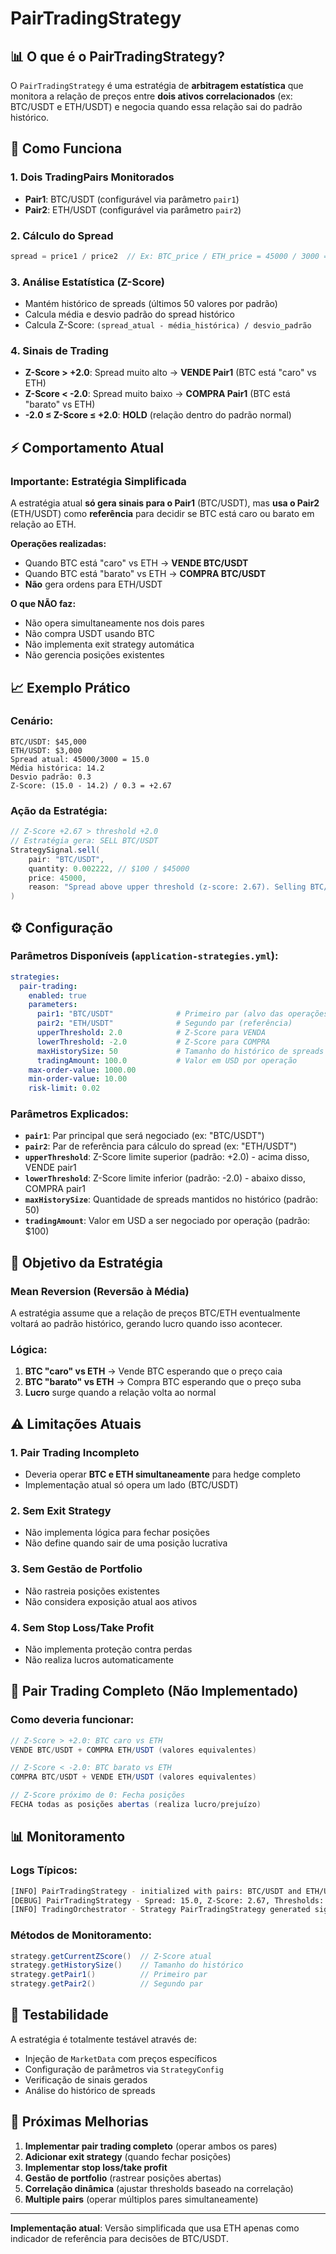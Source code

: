 # PairTradingStrategy

## 📊 O que é o PairTradingStrategy?

O `PairTradingStrategy` é uma estratégia de **arbitragem estatística** que monitora a relação de preços entre **dois ativos correlacionados** (ex: BTC/USDT e ETH/USDT) e negocia quando essa relação sai do padrão histórico.

## 🔧 Como Funciona

### 1. **Dois TradingPairs Monitorados**
- **Pair1**: BTC/USDT (configurável via parâmetro `pair1`)  
- **Pair2**: ETH/USDT (configurável via parâmetro `pair2`)

### 2. **Cálculo do Spread**
```java
spread = price1 / price2  // Ex: BTC_price / ETH_price = 45000 / 3000 = 15.0
```

### 3. **Análise Estatística (Z-Score)**
- Mantém histórico de spreads (últimos 50 valores por padrão)
- Calcula média e desvio padrão do spread histórico
- Calcula Z-Score: `(spread_atual - média_histórica) / desvio_padrão`

### 4. **Sinais de Trading**
- **Z-Score > +2.0**: Spread muito alto → **VENDE Pair1** (BTC está "caro" vs ETH)
- **Z-Score < -2.0**: Spread muito baixo → **COMPRA Pair1** (BTC está "barato" vs ETH)
- **-2.0 ≤ Z-Score ≤ +2.0**: **HOLD** (relação dentro do padrão normal)

## ⚡ Comportamento Atual

### **Importante: Estratégia Simplificada**
A estratégia atual **só gera sinais para o Pair1** (BTC/USDT), mas **usa o Pair2** (ETH/USDT) como **referência** para decidir se BTC está caro ou barato em relação ao ETH.

**Operações realizadas:**
- Quando BTC está "caro" vs ETH → **VENDE BTC/USDT**
- Quando BTC está "barato" vs ETH → **COMPRA BTC/USDT**
- **Não** gera ordens para ETH/USDT

**O que NÃO faz:**
- Não opera simultaneamente nos dois pares
- Não compra USDT usando BTC
- Não implementa exit strategy automática
- Não gerencia posições existentes

## 📈 Exemplo Prático

### Cenário:
```
BTC/USDT: $45,000
ETH/USDT: $3,000  
Spread atual: 45000/3000 = 15.0
Média histórica: 14.2
Desvio padrão: 0.3
Z-Score: (15.0 - 14.2) / 0.3 = +2.67
```

### Ação da Estratégia:
```java
// Z-Score +2.67 > threshold +2.0
// Estratégia gera: SELL BTC/USDT
StrategySignal.sell(
    pair: "BTC/USDT",
    quantity: 0.002222, // $100 / $45000
    price: 45000,
    reason: "Spread above upper threshold (z-score: 2.67). Selling BTC/USDT"
)
```

## ⚙️ Configuração

### Parâmetros Disponíveis (`application-strategies.yml`):

```yaml
strategies:
  pair-trading:
    enabled: true
    parameters:
      pair1: "BTC/USDT"              # Primeiro par (alvo das operações)
      pair2: "ETH/USDT"              # Segundo par (referência)
      upperThreshold: 2.0            # Z-Score para VENDA
      lowerThreshold: -2.0           # Z-Score para COMPRA
      maxHistorySize: 50             # Tamanho do histórico de spreads
      tradingAmount: 100.0           # Valor em USD por operação
    max-order-value: 1000.00
    min-order-value: 10.00
    risk-limit: 0.02
```

### Parâmetros Explicados:

- **`pair1`**: Par principal que será negociado (ex: "BTC/USDT")
- **`pair2`**: Par de referência para cálculo do spread (ex: "ETH/USDT")
- **`upperThreshold`**: Z-Score limite superior (padrão: +2.0) - acima disso, VENDE pair1
- **`lowerThreshold`**: Z-Score limite inferior (padrão: -2.0) - abaixo disso, COMPRA pair1
- **`maxHistorySize`**: Quantidade de spreads mantidos no histórico (padrão: 50)
- **`tradingAmount`**: Valor em USD a ser negociado por operação (padrão: $100)

## 🎯 Objetivo da Estratégia

### **Mean Reversion (Reversão à Média)**
A estratégia assume que a relação de preços BTC/ETH eventualmente voltará ao padrão histórico, gerando lucro quando isso acontecer.

### Lógica:
1. **BTC "caro" vs ETH** → Vende BTC esperando que o preço caia
2. **BTC "barato" vs ETH** → Compra BTC esperando que o preço suba
3. **Lucro** surge quando a relação volta ao normal

## ⚠️ Limitações Atuais

### 1. **Pair Trading Incompleto**
- Deveria operar **BTC e ETH simultaneamente** para hedge completo
- Implementação atual só opera um lado (BTC/USDT)

### 2. **Sem Exit Strategy**
- Não implementa lógica para fechar posições
- Não define quando sair de uma posição lucrativa

### 3. **Sem Gestão de Portfolio**
- Não rastreia posições existentes
- Não considera exposição atual aos ativos

### 4. **Sem Stop Loss/Take Profit**
- Não implementa proteção contra perdas
- Não realiza lucros automaticamente

## 🔮 Pair Trading Completo (Não Implementado)

### Como deveria funcionar:
```java
// Z-Score > +2.0: BTC caro vs ETH
VENDE BTC/USDT + COMPRA ETH/USDT (valores equivalentes)

// Z-Score < -2.0: BTC barato vs ETH  
COMPRA BTC/USDT + VENDE ETH/USDT (valores equivalentes)

// Z-Score próximo de 0: Fecha posições
FECHA todas as posições abertas (realiza lucro/prejuízo)
```

## 📊 Monitoramento

### Logs Típicos:
```bash
[INFO] PairTradingStrategy - initialized with pairs: BTC/USDT and ETH/USDT, thresholds: [-2.0, 2.0]
[DEBUG] PairTradingStrategy - Spread: 15.0, Z-Score: 2.67, Thresholds: [-2.0, 2.0]
[INFO] TradingOrchestrator - Strategy PairTradingStrategy generated signal: SELL for pair BTC/USDT
```

### Métodos de Monitoramento:
```java
strategy.getCurrentZScore()  // Z-Score atual
strategy.getHistorySize()    // Tamanho do histórico
strategy.getPair1()          // Primeiro par
strategy.getPair2()          // Segundo par
```

## 🧪 Testabilidade

A estratégia é totalmente testável através de:
- Injeção de `MarketData` com preços específicos
- Configuração de parâmetros via `StrategyConfig`
- Verificação de sinais gerados
- Análise do histórico de spreads

## 🚀 Próximas Melhorias

1. **Implementar pair trading completo** (operar ambos os pares)
2. **Adicionar exit strategy** (quando fechar posições)
3. **Implementar stop loss/take profit**
4. **Gestão de portfolio** (rastrear posições abertas)
5. **Correlação dinâmica** (ajustar thresholds baseado na correlação)
6. **Multiple pairs** (operar múltiplos pares simultaneamente)

---

**Implementação atual**: Versão simplificada que usa ETH apenas como indicador de referência para decisões de BTC/USDT.